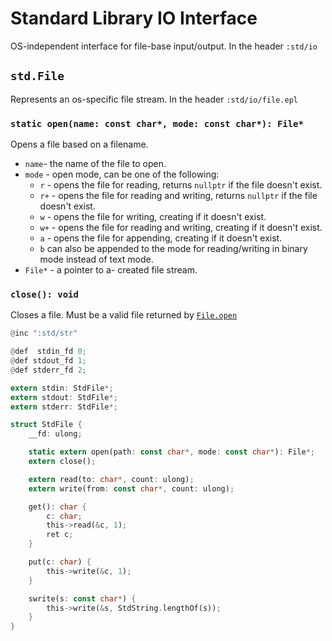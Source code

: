 # Standard Library IO Interface

OS-independent interface for file-base input/output. In the header `:std/io`

## `std.File`

Represents an os-specific file stream. In the header `:std/io/file.epl`

<h3 id="--std.File.open"><code>static open(name: const char*, mode: const char*): File*</code></h3>

Opens a file based on a filename.

- `name`- the name of the file to open.
- `mode` - open mode, can be one of the following:
  - `r` - opens the file for reading, returns `nullptr` if the file doesn't exist.
  - `r+` - opens the file for reading and writing, returns `nullptr` if the file doesn't exist.
  - `w` - opens the file for writing, creating if it doesn't exist.
  - `w+` - opens the file for reading and writing, creating if it doesn't exist.
  - `a` - opens the file for appending, creating if it doesn't exist.
  - `b` can also be appended to the mode for reading/writing in binary mode instead of text mode.
- `File*` - a pointer to a- created file stream.


<h3 id="--std.File.close"><code>close(): void</code></h3>

Closes a file. Must be a valid file returned by [`File.open`](#--std.File.open)

```rust
@inc ":std/str"

@def  stdin_fd 0;
@def stdout_fd 1;
@def stderr_fd 2;

extern stdin: StdFile*;
extern stdout: StdFile*;
extern stderr: StdFile*;

struct StdFile {
    __fd: ulong;

    static extern open(path: const char*, mode: const char*): File*;
    extern close();

    extern read(to: char*, count: ulong);
    extern write(from: const char*, count: ulong);

    get(): char {
        c: char;
        this->read(&c, 1);
        ret c;
    }

    put(c: char) {
        this->write(&c, 1);
    }

    swrite(s: const char*) {
        this->write(&s, StdString.lengthOf(s));
    }
}
```
